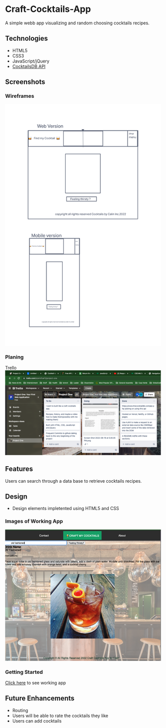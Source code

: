 # Craft-Cocktails-App

A simple webb app visualizing and random choosing cocktails recipes.

## Technologies
- HTML5
- CSS3
- JavaScript/jQuery
- [CocktailsDB API](https://www.thecocktaildb.com/api.php?ref=apilist.fun)

## Screenshots

### Wireframes
![screenshot](imgs/Wireframe.png)

### Planing
Trello
![screenshot](imgs/Trello_Planning.png)

## Features
Users can search through a data base to retrieve cocktails recipes.

## Design
- Design elements impletented using HTML5 and CSS

### Images of Working App
![screenshot](imgs/Screenshot_Working_app.png)


### Getting Started
[Click here](#) to see working app


## Future Enhancements
- Routing
- Users will be able to rate the cocktails they like
- Users can add cocktails